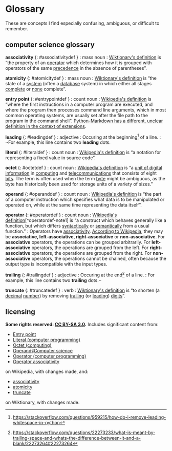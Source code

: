 # Glossary
These are concepts I find especially confusing, ambiguous, or difficult to remember.

## computer science glossary

**associativity** {: #associativitydef }
: mass noun
: [Wiktionary's definition](https://en.wiktionary.org/wiki/associativity) is “the property of an [operator](#operatordef) which determines how it is grouped with operators of the same [precedence](https://en.wiktionary.org/wiki/precedence) in the absence of parentheses”.

**atomicity** {: #atomicitydef }
: mass noun
: [Wiktionary's definition](https://en.wiktionary.org/wiki/atomicity) is “the state of a [system](https://en.wiktionary.org/wiki/system) (often a [database](https://en.wiktionary.org/wiki/database) system) in which either all stages [complete](https://en.wiktionary.org/wiki/complete) or [none](https://en.wiktionary.org/wiki/none) complete”.

**entry point** {: #entrypointdef }
: count noun
: [Wikipedia's definition](https://en.wikipedia.org/wiki/Entry_point) is “where the first instructions in a computer program are executed, and where the program then processes command line arguments, which in most common operating systems, are usually set after the file path to the program in the command shell”. [Python-Markdown has a different, unclear definition in the context of extensions](https://python-markdown.github.io/extensions/#officially-supported-extensions).

**leading** {: #leadingdef }
: adjective
: Occuring at the beginning[^leadingdef] of a line.
: ⋅⋅For example, this line contains two **leading** dots.

**literal** {: #literaldef }
: count noun
: [Wikipedia's definition](https://en.wikipedia.org/wiki/Literal_(computer_programming)) is “a notation for representing a fixed value in source code”.

**octet** {: #octetdef }
: count noun
: [Wikipedia's definition](https://en.wikipedia.org/wiki/Octet_(computing)) is “a [unit of digital information](https://en.wikipedia.org/wiki/Units_of_information) in [computing](https://en.wikipedia.org/wiki/Computing) and [telecommunications](https://en.wikipedia.org/wiki/Telecommunications) that consists of eight [bits](https://en.wikipedia.org/wiki/Bit). The term is often used when the term [byte](https://en.wikipedia.org/wiki/Byte) might be ambiguous, as the byte has historically been used for storage units of a variety of sizes.”

**operand** {: #operanddef }
: count noun
: [Wikipedia's definition](https://en.wikipedia.org/wiki/Operand#Computer_science) is “the part of a computer instruction which specifies what data is to be manipulated or operated on, while at the same time representing the data itself”.

**operator** {: #operatordef }
: count noun
: [Wikipedia's definition](https://en.wikipedia.org/wiki/Operator_(computer_programming))[^operatordef-note1] is “a construct which behaves generally like a function, but which differs [syntactically](https://en.wikipedia.org/wiki/Syntax_(programming_languages)) or [semantically](https://en.wikipedia.org/wiki/Semantics_(computer_science)) from a usual function.”
: Operators have [associativity](#associativitydef). [According to Wikipedia](https://en.wikipedia.org/wiki/Operator_associativity), they may be **associative, left-associative, right-associative** or **non-associative**. For **associative** operators, the operations can be grouped arbitrarily. For **left-associative** operators, the operations are grouped from the left. For **right-associative** operators, the operations are grouped from the right. For **non-associative** operators, the operations cannot be chained, often because the output type is incompatible with the input types.

**trailing** {: #trailingdef }
: adjective
: Occuring at the end[^trailingdef] of a line.
: For example, this line contains two **trailing** dots.⋅⋅

**truncate** {: #truncatedef }
: verb
: [Wiktionary's definition](https://en.wiktionary.org/wiki/truncate) is “to shorten (a [decimal](https://en.wiktionary.org/wiki/decimal) [number](https://en.wiktionary.org/wiki/number)) by removing [trailing](#trailingdef) (or [leading](#leadingdef)) [digits](https://en.wiktionary.org/wiki/digit)”.

## licensing
**Some rights reserved: [CC BY-SA 3.0](https://creativecommons.org/licenses/by-sa/3.0/).** Includes significant content from:

- [Entry point](https://en.wikipedia.org/w/index.php?title=Entry_point&oldid=871836841)
- [Literal (computer programming)](https://en.wikipedia.org/w/index.php?title=Literal_(computer_programming)&oldid=849448036)
- [Octet (computing)](https://en.wikipedia.org/w/index.php?title=Octet_(computing)&oldid=852309529)
- [Operand§Computer science](https://en.wikipedia.org/w/index.php?title=Operand&oldid=874322196#Computer_science)
- [Operator (computer programming)](https://en.wikipedia.org/w/index.php?title=Operator_(computer_programming)&oldid=879934681)
- [Operator associativity](https://en.wikipedia.org/w/index.php?title=Operator_associativity&oldid=876220651)

on Wikipedia, with changes made, and:

- [associativity](https://en.wiktionary.org/w/index.php?title=associativity&oldid=49893698)
- [atomicity](https://en.wiktionary.org/w/index.php?title=atomicity&oldid=50343477)
- [truncate](https://en.wiktionary.org/w/index.php?title=truncate&oldid=51196049)

on Wiktionary, with changes made.

[^leadingdef]: <https://stackoverflow.com/questions/959215/how-do-i-remove-leading-whitespace-in-python>
[^operatordef-note1]: The grammatical number has been modified (plural to singular).
[^trailingdef]: <https://stackoverflow.com/questions/22273233/what-is-meant-by-trailing-space-and-whats-the-difference-between-it-and-a-blank/22273264#22273264>
